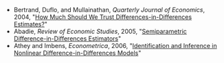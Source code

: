  - Bertrand, Duflo, and Mullainathan, *Quarterly Journal of Economics*, 2004, "[How Much Should We Trust Differences-in-Differences Estimates?](http://zmjones.com/data/causal-inference/bertrand-qje-2004.pdf)"
 - Abadie, *Review of Economic Studies*, 2005, "[Semiparametric Difference-in-Differences Estimators](http://zmjones.com/data/causal-inference/abadie-res-2005.pdf)"
 - Athey and Imbens, *Econometrica*, 2006, "[Identification and Inference in Nonlinear Difference-in-Differences Models](http://zmjones.com/data/causal-inference/athey-e-2006.pdf)"
